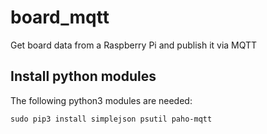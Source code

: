 # board_mqtt
Get board data from a Raspberry Pi and publish it via MQTT

## Install python modules
The following python3 modules are needed:
```
sudo pip3 install simplejson psutil paho-mqtt
```